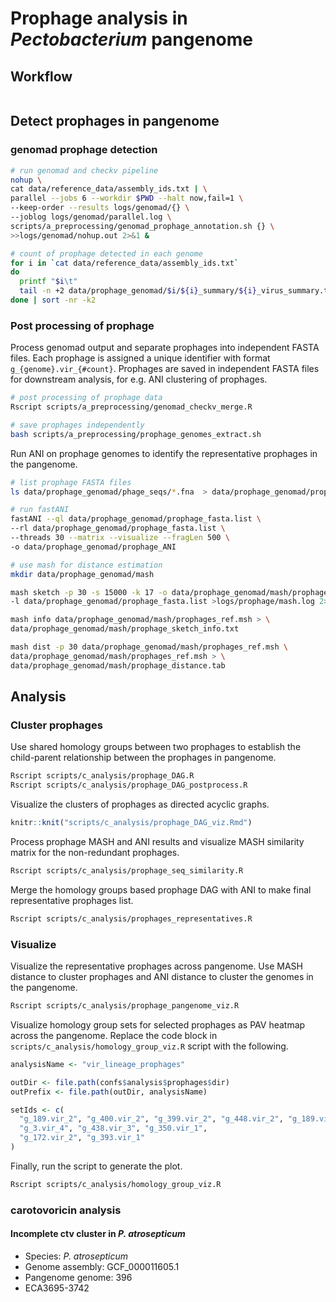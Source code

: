 # Prophage analysis in *Pectobacterium* pangenome

## Workflow

```mermaid

```

## Detect prophages in pangenome

### genomad prophage detection

```bash
# run genomad and checkv pipeline
nohup \
cat data/reference_data/assembly_ids.txt | \
parallel --jobs 6 --workdir $PWD --halt now,fail=1 \
--keep-order --results logs/genomad/{} \
--joblog logs/genomad/parallel.log \
scripts/a_preprocessing/genomad_prophage_annotation.sh {} \
>>logs/genomad/nohup.out 2>&1 &

# count of prophage detected in each genome
for i in `cat data/reference_data/assembly_ids.txt`
do
  printf "$i\t"
  tail -n +2 data/prophage_genomad/$i/${i}_summary/${i}_virus_summary.tsv | wc -l
done | sort -nr -k2

```

### Post processing of prophage 

Process genomad output and separate prophages into independent FASTA files. Each
prophage is assigned a unique identifier with format `g_{genome}.vir_{#count}`.
Prophages are saved in independent FASTA files for downstream analysis, for e.g.
ANI clustering of prophages.

```bash
# post processing of prophage data
Rscript scripts/a_preprocessing/genomad_checkv_merge.R

# save prophages independently
bash scripts/a_preprocessing/prophage_genomes_extract.sh
```

Run ANI on prophage genomes to identify the representative prophages in the 
pangenome.

```bash
# list prophage FASTA files
ls data/prophage_genomad/phage_seqs/*.fna  > data/prophage_genomad/prophage_fasta.list

# run fastANI
fastANI --ql data/prophage_genomad/prophage_fasta.list \
--rl data/prophage_genomad/prophage_fasta.list \
--threads 30 --matrix --visualize --fragLen 500 \
-o data/prophage_genomad/prophage_ANI

# use mash for distance estimation
mkdir data/prophage_genomad/mash

mash sketch -p 30 -s 15000 -k 17 -o data/prophage_genomad/mash/prophages_ref \
-l data/prophage_genomad/prophage_fasta.list >logs/prophage/mash.log 2>&1

mash info data/prophage_genomad/mash/prophages_ref.msh > \
data/prophage_genomad/mash/prophage_sketch_info.txt

mash dist -p 30 data/prophage_genomad/mash/prophages_ref.msh \
data/prophage_genomad/mash/prophages_ref.msh > \
data/prophage_genomad/mash/prophage_distance.tab

```

## Analysis

### Cluster prophages

Use shared homology groups between two prophages to establish the child-parent
relationship between the prophages in pangenome.

```bash
Rscript scripts/c_analysis/prophage_DAG.R
Rscript scripts/c_analysis/prophage_DAG_postprocess.R
```

Visualize the clusters of prophages as directed acyclic graphs.

```r
knitr::knit("scripts/c_analysis/prophage_DAG_viz.Rmd")
```

Process prophage MASH and ANI results and visualize MASH similarity matrix for
the non-redundant prophages.

```bash
Rscript scripts/c_analysis/prophage_seq_similarity.R
```

Merge the homology groups based prophage DAG with ANI to make final representative
prophages list.

```bash
Rscript scripts/c_analysis/prophages_representatives.R
```

### Visualize

Visualize the representative prophages across pangenome. Use MASH distance to
cluster prophages and ANI distance to cluster the genomes in the pangenome.

```bash
Rscript scripts/c_analysis/prophage_pangenome_viz.R
```

Visualize homology group sets for selected prophages as PAV heatmap across the
pangenome. Replace the code block in `scripts/c_analysis/homology_group_viz.R` 
script with the following.

```r
analysisName <- "vir_lineage_prophages"

outDir <- file.path(confs$analysis$prophages$dir)
outPrefix <- file.path(outDir, analysisName)

setIds <- c(
  "g_189.vir_2", "g_400.vir_2", "g_399.vir_2", "g_448.vir_2", "g_189.vir_1", 
  "g_3.vir_4", "g_438.vir_3", "g_350.vir_1",
  "g_172.vir_2", "g_393.vir_1"
)
```

Finally, run the script to generate the plot.

```bash
Rscript scripts/c_analysis/homology_group_viz.R
```

### carotovoricin analysis

#### Incomplete ctv cluster in *P. atrosepticum*

- Species: *P. atrosepticum*
- Genome assembly: GCF_000011605.1
- Pangenome genome: 396
- ECA3695-3742
